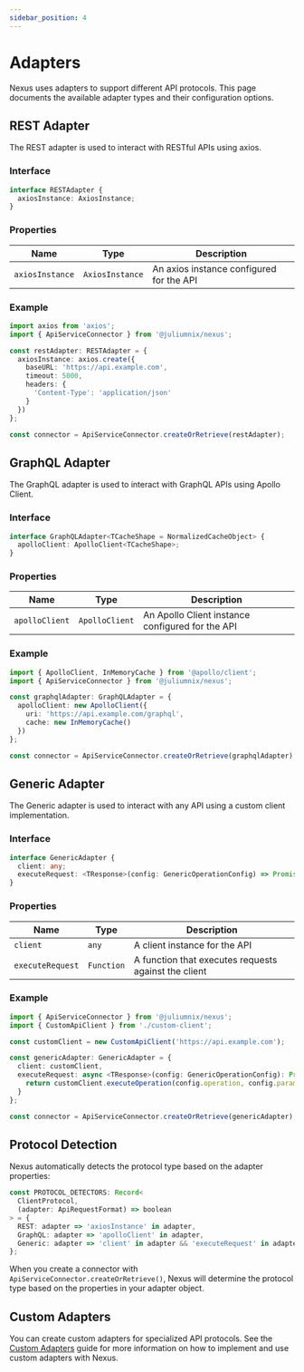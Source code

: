 ```yaml
---
sidebar_position: 4
---
```


# Adapters

Nexus uses adapters to support different API protocols. This page documents the available adapter types and their configuration options.

## REST Adapter

The REST adapter is used to interact with RESTful APIs using axios.

### Interface

```typescript
interface RESTAdapter {
  axiosInstance: AxiosInstance;
}
```

### Properties

| Name | Type | Description |
|------|------|-------------|
| `axiosInstance` | `AxiosInstance` | An axios instance configured for the API |

### Example

```typescript
import axios from 'axios';
import { ApiServiceConnector } from '@juliumnix/nexus';

const restAdapter: RESTAdapter = {
  axiosInstance: axios.create({
    baseURL: 'https://api.example.com',
    timeout: 5000,
    headers: {
      'Content-Type': 'application/json'
    }
  })
};

const connector = ApiServiceConnector.createOrRetrieve(restAdapter);
```

## GraphQL Adapter

The GraphQL adapter is used to interact with GraphQL APIs using Apollo Client.

### Interface

```typescript
interface GraphQLAdapter<TCacheShape = NormalizedCacheObject> {
  apolloClient: ApolloClient<TCacheShape>;
}
```

### Properties

| Name | Type | Description |
|------|------|-------------|
| `apolloClient` | `ApolloClient` | An Apollo Client instance configured for the API |

### Example

```typescript
import { ApolloClient, InMemoryCache } from '@apollo/client';
import { ApiServiceConnector } from '@juliumnix/nexus';

const graphqlAdapter: GraphQLAdapter = {
  apolloClient: new ApolloClient({
    uri: 'https://api.example.com/graphql',
    cache: new InMemoryCache()
  })
};

const connector = ApiServiceConnector.createOrRetrieve(graphqlAdapter);
```

## Generic Adapter

The Generic adapter is used to interact with any API using a custom client implementation.

### Interface

```typescript
interface GenericAdapter {
  client: any;
  executeRequest: <TResponse>(config: GenericOperationConfig) => Promise<TResponse>;
}
```

### Properties

| Name | Type | Description |
|------|------|-------------|
| `client` | `any` | A client instance for the API |
| `executeRequest` | `Function` | A function that executes requests against the client |

### Example

```typescript
import { ApiServiceConnector } from '@juliumnix/nexus';
import { CustomApiClient } from './custom-client';

const customClient = new CustomApiClient('https://api.example.com');

const genericAdapter: GenericAdapter = {
  client: customClient,
  executeRequest: async <TResponse>(config: GenericOperationConfig): Promise<TResponse> => {
    return customClient.executeOperation(config.operation, config.params);
  }
};

const connector = ApiServiceConnector.createOrRetrieve(genericAdapter);
```

## Protocol Detection

Nexus automatically detects the protocol type based on the adapter properties:

```typescript
const PROTOCOL_DETECTORS: Record<
  ClientProtocol,
  (adapter: ApiRequestFormat) => boolean
> = {
  REST: adapter => 'axiosInstance' in adapter,
  GraphQL: adapter => 'apolloClient' in adapter,
  Generic: adapter => 'client' in adapter && 'executeRequest' in adapter,
};
```

When you create a connector with `ApiServiceConnector.createOrRetrieve()`, Nexus will determine the protocol type based on the properties in your adapter object.

## Custom Adapters

You can create custom adapters for specialized API protocols. See the [Custom Adapters](../advanced/custom-adapters) guide for more information on how to implement and use custom adapters with Nexus. 